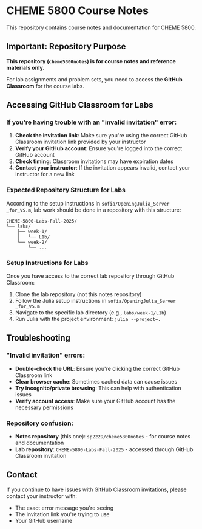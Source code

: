# CHEME 5800 Course Notes

This repository contains course notes and documentation for CHEME 5800.

## Important: Repository Purpose

**This repository (`cheme5800notes`) is for course notes and reference materials only.**

For lab assignments and problem sets, you need to access the **GitHub Classroom** for the course labs.

## Accessing GitHub Classroom for Labs

### If you're having trouble with an "invalid invitation" error:

1. **Check the invitation link**: Make sure you're using the correct GitHub Classroom invitation link provided by your instructor
2. **Verify your GitHub account**: Ensure you're logged into the correct GitHub account
3. **Check timing**: Classroom invitations may have expiration dates
4. **Contact your instructor**: If the invitation appears invalid, contact your instructor for a new link

### Expected Repository Structure for Labs

According to the setup instructions in `sofia/OpeningJulia_Server _for_VS.m`, lab work should be done in a repository with this structure:

```
CHEME-5800-Labs-Fall-2025/
└── labs/
    ├── week-1/
    │   └── L1b/
    └── week-2/
        └── ...
```

### Setup Instructions for Labs

Once you have access to the correct lab repository through GitHub Classroom:

1. Clone the lab repository (not this notes repository)
2. Follow the Julia setup instructions in `sofia/OpeningJulia_Server _for_VS.m`
3. Navigate to the specific lab directory (e.g., `labs/week-1/L1b`)
4. Run Julia with the project environment: `julia --project=.`

## Troubleshooting

### "Invalid invitation" errors:

- **Double-check the URL**: Ensure you're clicking the correct GitHub Classroom link
- **Clear browser cache**: Sometimes cached data can cause issues
- **Try incognito/private browsing**: This can help with authentication issues
- **Verify account access**: Make sure your GitHub account has the necessary permissions

### Repository confusion:

- **Notes repository** (this one): `sp2229/cheme5800notes` - for course notes and documentation
- **Lab repository**: `CHEME-5800-Labs-Fall-2025` - accessed through GitHub Classroom invitation

## Contact

If you continue to have issues with GitHub Classroom invitations, please contact your instructor with:
- The exact error message you're seeing
- The invitation link you're trying to use
- Your GitHub username